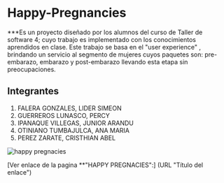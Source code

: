 # Happy-Pregnancies 

***Es un proyecto diseñado por los alumnos del curso de Taller de software 4; cuyo trabajo es implementado con los conocimientos aprendidos en clase. Este trabajo  se basa en el "user experience" , brindando un servicio al segmento de mujeres cuyos paquetes son: pre-embarazo, embarazo  y post-embarazo llevando esta etapa sin preocupaciones.

## **Integrantes**

1. FALERA GONZALES, LIDER SIMEON
2. GUERREROS LUNASCO, PERCY
3. IPANAQUE VILLEGAS, JUNIOR ARANDU
4. OTINIANO TUMBAJULCA, ANA MARIA
5. PEREZ ZARATE, CRISTHIAN ABEL

![happy pregnacies]("http://www.prestonclarkinc.com/wp-content/uploads/happy-b-and-m.jpg")

 [Ver enlace de la pagina **"HAPPY PREGNACIES":] (URL "Título del enlace")


